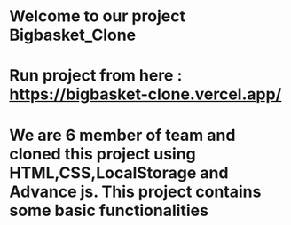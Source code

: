 #  Welcome to our project Bigbasket_Clone 
# Run project from here : https://bigbasket-clone.vercel.app/
# We are 6 member of team and cloned this project using HTML,CSS,LocalStorage and Advance js. This project contains some basic functionalities
